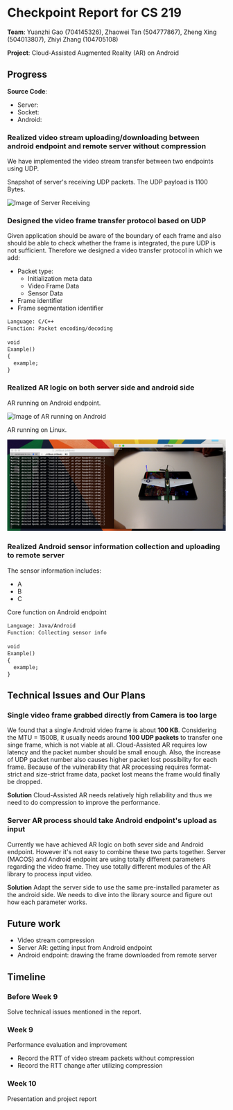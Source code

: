 Checkpoint Report for CS 219
============================

**Team**: Yuanzhi Gao (704145326), Zhaowei Tan (504777867), Zheng Xing (504013807), Zhiyi Zhang (104705108)

**Project**: Cloud-Assisted Augmented Reality (AR) on Android

Progress
--------

**Source Code**:
* Server:
* Socket:
* Android:

### Realized video stream uploading/downloading between android endpoint and remote server without compression ###
We have implemented the video stream transfer between two endpoints using UDP.

Snapshot of server's receiving UDP packets. The UDP payload is 1100 Bytes.

![Image of Server Receiving](serverReceiving.png)

### Designed the video frame transfer protocol based on UDP ###
Given application should be aware of the boundary of each frame and also should be able to check whether the frame is integrated, the pure UDP is not sufficient.
Therefore we designed a video transfer protocol in which we add:
  * Packet type:
    + Initialization meta data
    + Video Frame Data
    + Sensor Data
  * Frame identifier
  * Frame segmentation identifier

```
Language: C/C++
Function: Packet encoding/decoding

void
Example()
{
  example;
}
```

### Realized AR logic on both server side and android side ###
AR running on Android endpoint.

![Image of AR running on Android](arAndroid.png)

AR running on Linux.

![Image of AR running on Linux](arLinux.png)

### Realized Android sensor information collection and uploading to remote server ###
The sensor information includes:
  * A
  * B
  * C

Core function on Android endpoint

```
Language: Java/Android
Function: Collecting sensor info

void
Example()
{
  example;
}
```

Technical Issues and Our Plans
------------------------------

### Single video frame grabbed directly from Camera is too large ###
We found that a single Android video frame is about **100 KB**.
Considering the MTU = 1500B, it usually needs around **100 UDP packets** to transfer one singe frame, which is not viable at all.
Cloud-Assisted AR requires low latency and the packet number should be small enough.
Also, the increase of UDP packet number also causes higher packet lost possibility for each frame.
Because of the vulnerability that AR processing requires format-strict and size-strict frame data, packet lost means the frame would finally be dropped.

**Solution**
Cloud-Assisted AR needs relatively high reliability and thus we need to do compression to improve the performance.

### Server AR process should take Android endpoint's upload as input ###
Currently we have achieved AR logic on both sever side and Android endpoint.
However it's not easy to combine these two parts together.
Server (MACOS) and Android endpoint are using totally different parameters regarding the video frame.
They use totally different modules of the AR library to process input video.

**Solution**
Adapt the server side to use the same pre-installed parameter as the android side.
We needs to dive into the library source and figure out how each parameter works.

Future work
-----------

* Video stream compression
* Server AR: getting input from Android endpoint
* Android endpoint: drawing the frame downloaded from remote server

Timeline
--------
### **Before Week 9** ###

Solve technical issues mentioned in the report.

### **Week 9** ###

Performance evaluation and improvement

* Record the RTT of video stream packets without compression
* Record the RTT change after utilizing compression

### **Week 10** ###

Presentation and project report
